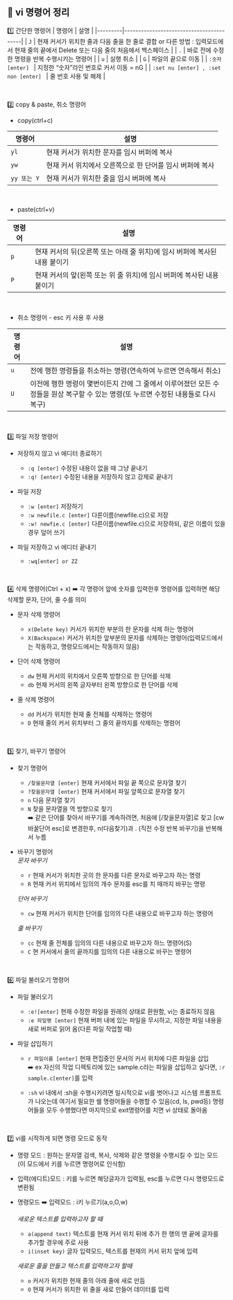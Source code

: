 ## 📓 vi 명령어 정리
1️⃣ 간단한 명령어
| 명령어    | 설명                                       | 
|---------|-----------------------------------------|
| `J`    | 현재 커서가 위치한 줄과 다음 줄을 한 줄로 결합 or 다른 방법 : 입력모드에서 현재 줄의 끝에서 Delete 또는 다음 줄의 처음에서 백스페이스       |
| `.`    | 바로 전에 수정한 명령을 반복 수행시키는 명령어    |
| `u`    | 실행 취소   |
| `G`    | 파일의 끝으로 이동   |
| `:숫자 [enter] `    | 지정한 “숫자”라인 번호로 커서 이동 = nG  |
| `:set nu [enter] , :set non [enter] `    | 줄 번호  사용 및 해제   |

</br>

2️⃣ copy & paste, 취소 명령어
* copy(ctrl+c)

| 명령어    | 설명                                       | 
|---------|-----------------------------------------|
| `yl`    | 현재 커서가 위치한 문자를 임시 버퍼에 복사   |
| `yw`    | 현재 커서 위치에서 오른쪽으로 한 단어를 임시 버퍼에 복사   |
| `yy 또는 Y`    | 현재 커서가 위치한 줄을 임시 버퍼에 복사  |
</br>

* paste(ctrl+v)

| 명령어    | 설명                                       | 
|---------|-----------------------------------------|
| `p`    | 현재 커서의 뒤(오른쪽 또는 아래 줄 위치)에 임시 버퍼에 복사된 내용 붙이기  |
| `P`    | 현재 커서의 앞(왼쪽 또는 위 줄 위치)에 임시 버퍼에 복사된 내용 붙이기  |
</br>

* 취소 명령어 - esc 키 사용 후 사용

| 명령어    | 설명                                       | 
|---------|-----------------------------------------|
| `u`    | 전에 행한 명령들을 취소하는 명령(연속하여 누르면 연속해서 취소)   |
| `U`    | 이전에 행한 명령이 몇번이든지 간에 그 줄에서 이루어졌던 모든 수정들을 원상 복구할 수 있는 명령(또 누르면 수정된 내용들로 다시 복구)       |
</br>

3️⃣ 파일 저장 명령어
   * 저장하지 않고 vi 에디터 종료하기 
     * `:q [enter]` 수정된 내용이 없을 때 그냥 끝내기
     * `:q! [enter]` 수정된 내용을 저장하지 않고 강제로 끝내기

   * 파일 저장
      * `:w [enter]` 저장하기
      * `:w newfile.c [enter]` 다른이름(newfile.c)으로 저장
      * `:w! newfie.c [enter]` 다른이름(newfile.c)으로 저장하되, 같은 이름이 있을 경우 덮어 쓰기

   * 파일 저장하고 vi 에디터 끝내기 
      * `:wq[enter] or ZZ`
</br>

4️⃣ 삭제 명령어(Ctrl + x) ➡️ 각 명령어 앞에 숫자를 입력한후 명령어를 입력하면 해당 삭제할 문자, 단어, 줄 수를 의미

   * 문자 삭제 명령어</br>
     * `x(Delete key)` 커서가 위치한 부분의 한 문자를 삭제 하는 명령어</br>
     * `X(Backspace)` 커서가 위치한 앞부분의 문자를 삭제하는 명령어(입력모드에서는 작동하고, 명령모드에서는 작동하지 않음)

   * 단어 삭제 명령어 </br>
     * `dw` 현재 커서의 위치에서 오른쪽 방향으로 한 단어를 삭제</br>
     * `db` 현재 커서의 왼쪽 글자부터 왼쪽 방향으로 한 단어를 삭제

   * 줄 삭제 명령어</br>
     * `dd` 커서가 위치한 현재 줄 전체를 삭제하는 명령어</br>
     * `D`  현재 줄의 커서 위치부터 그 줄의 끝까지를 삭제하는 명령어
</br>

5️⃣ 찾기, 바꾸기 명령어

   * 찾기 명령어</br>
     * `/찾을문자열 [enter]` 현재 커서에서 파일 끝 쪽으로 문자열 찾기</br>
     * `?찾을문자열 [enter]` 현재 커서에서 파일 앞쪽으로 문자열 찾기</br>
     * `n` 다음 문자열 찾기 </br>
     * `N` 찾을 문자열을 역 방향으로 찾기</br>
     ➡️ 같은 단어를 찾아서 바꾸기를 계속하려면, 처음에 [/찾을문자열]로 찾고 [cw 바꿀단어 esc]로 변경한후, n(다음찾기)과 . (직전 수정 반복 바꾸기)을 반복해서 누름

   * 바꾸기 명령어</br>
     *문자 바꾸기*
       * `r` 현재 커서가 위치한 곳의 한 문자를 다른 문자로 바꾸고자 하는 명령</br>
       * `R` 현재 커서 위치에서 임의의 개수 문자를 esc를 치 때까지 바꾸는 명령</br>

     *단어 바꾸기*
       * `cw` 현재 커서가 위치한 단어를 임의의 다른 내용으로 바꾸고자 하는 명령어</br>

     *줄 바꾸기*
      * `cc` 현재 줄 전체를 임의의 다른 내용으로 바꾸고자 하느 명령어(S)</br>
      * `C` 현 커서에서 줄의 끝까지를 임의의 다른 내용으로 바꾸는 명령어</br>
</br>

6️⃣ 파일 불러오기 명령어

   * 파일 불러오기 </br>
     * `:e![enter]` 현재 수정한 파일을 원래의 상태로 환원함, vi는 종료하지 않음</br>
     * `:e 파일명 [enter]` 현재 버퍼 내에 있는 파일을 무시하고, 지정한 파일 내용을 새로 버퍼로 읽어 옴(다른 파일 작업할 때)
    
   * 파일 삽입하기</br>
     * `r 파일이름 [enter]` 현재 편집중인 문서의 커서 위치에 다른 파일을 삽입 </br>
     ➡️ ex 자신의 작업 디렉토리에 있는 sample.c라는 파일을 삽입하고 싶다면, `:r sample.c[enter]`를 입력</br>
    
     * `:sh` vi 내에서 :sh을 수행시키려면 일시적으로 vi를 벗어나고 시스템 프롬프트가 나오는데 여기서 필요한 쉘 명령어들을 수행할 수 있음(cd, ls, pwd등) 명령어들을 모두 수행했다면 마지막으로 exit명령어를 치면 vi 상태로 돌아옴
</br>

7️⃣ vi를 시작하게 되면 명령 모드로 동작 

   * 명령 모드 : 원하는 문자열 검색, 복사, 삭제와 같은 명령을 수행시킬 수 있는 모드(이 모드에서 키를 누르면 명령어로 인식함)

   * 입력(에디트)모드 : 키를 누르면 해당글자가 입력됨, esc를 누르면 다시 명령모드로 변환됨

   * 명령모드 ➡️ 입력모드 : i키 누르기(a,o,O,w)</br>

       *새로운 텍스트를 입력하고자 할 때*</br>
       * `a(append text)` 텍스트를 현재 커서 위치 뒤에 추가 한 행의 맨 끝에 글자를 추가할 경우에 주로 사용</br>
       * `i(inset key)` 글자 입력모드, 텍스트를 현재의 커서 위치 앞에 입력

       *새로운 줄을 만들고 텍스트를 입력하고자 할때*</br>
       * `o` 커서가 위치한 현재 줄의 아래 줄에 새로 만듬</br>
       * `O` 현재 커서가 위치한 위 줄을 새로 만들어 데이터를 입력